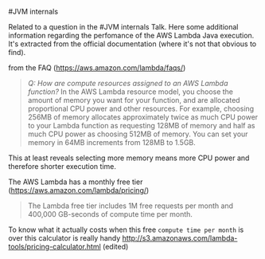 #JVM internals

Related to a question in the #JVM internals Talk. Here some additional information regarding the perfomance of the AWS Lambda Java execution. It's extracted from the official documentation (where it's not that obvious to find).

from the FAQ (https://aws.amazon.com/lambda/faqs/)
>*Q: How are compute resources assigned to an AWS Lambda function?*
In the AWS Lambda resource model, you choose the amount of memory you want for your function, and are allocated proportional CPU power and other resources. For example, choosing 256MB of memory allocates approximately twice as much CPU power to your Lambda function as requesting 128MB of memory and half as much CPU power as choosing 512MB of memory. You can set your memory in 64MB increments from 128MB to 1.5GB.

This at least reveals selecting more memory means more CPU power and therefore shorter execution time.

The AWS Lambda has a monthly free tier (https://aws.amazon.com/lambda/pricing/)
>The Lambda free tier includes 1M free requests per month and 400,000 GB-seconds of compute time per month.

To know what it actually costs when this free `compute time per month` is over this calculator is really handy http://s3.amazonaws.com/lambda-tools/pricing-calculator.html (edited)